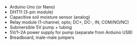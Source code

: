 - Arduino Uno (or Nano)
- DHT11 (3-pin module)
- Capacitive soil moisture sensor (analog)
- Relay module (1-channel, opto; DC+, DC-, IN; COM/NO/NC)
- Submersible 5V pump + tubing
- 5V/1–2A power supply for pump (separate from Arduino USB)
- Breadboard, male-male jumpers

